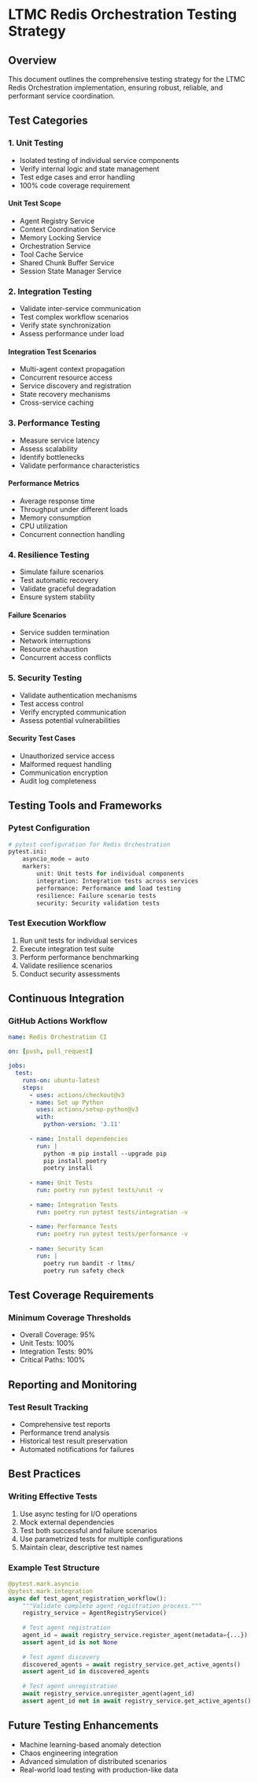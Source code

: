# LTMC Redis Orchestration Testing Strategy

## Overview

This document outlines the comprehensive testing strategy for the LTMC Redis Orchestration implementation, ensuring robust, reliable, and performant service coordination.

## Test Categories

### 1. Unit Testing
- Isolated testing of individual service components
- Verify internal logic and state management
- Test edge cases and error handling
- 100% code coverage requirement

#### Unit Test Scope
- Agent Registry Service
- Context Coordination Service
- Memory Locking Service
- Orchestration Service
- Tool Cache Service
- Shared Chunk Buffer Service
- Session State Manager Service

### 2. Integration Testing
- Validate inter-service communication
- Test complex workflow scenarios
- Verify state synchronization
- Assess performance under load

#### Integration Test Scenarios
- Multi-agent context propagation
- Concurrent resource access
- Service discovery and registration
- State recovery mechanisms
- Cross-service caching

### 3. Performance Testing
- Measure service latency
- Assess scalability
- Identify bottlenecks
- Validate performance characteristics

#### Performance Metrics
- Average response time
- Throughput under different loads
- Memory consumption
- CPU utilization
- Concurrent connection handling

### 4. Resilience Testing
- Simulate failure scenarios
- Test automatic recovery
- Validate graceful degradation
- Ensure system stability

#### Failure Scenarios
- Service sudden termination
- Network interruptions
- Resource exhaustion
- Concurrent access conflicts

### 5. Security Testing
- Validate authentication mechanisms
- Test access control
- Verify encrypted communication
- Assess potential vulnerabilities

#### Security Test Cases
- Unauthorized service access
- Malformed request handling
- Communication encryption
- Audit log completeness

## Testing Tools and Frameworks

### Pytest Configuration
```python
# pytest configuration for Redis Orchestration
pytest.ini:
    asyncio_mode = auto
    markers:
        unit: Unit tests for individual components
        integration: Integration tests across services
        performance: Performance and load testing
        resilience: Failure scenario tests
        security: Security validation tests
```

### Test Execution Workflow
1. Run unit tests for individual services
2. Execute integration test suite
3. Perform performance benchmarking
4. Validate resilience scenarios
5. Conduct security assessments

## Continuous Integration

### GitHub Actions Workflow
```yaml
name: Redis Orchestration CI

on: [push, pull_request]

jobs:
  test:
    runs-on: ubuntu-latest
    steps:
      - uses: actions/checkout@v3
      - name: Set up Python
        uses: actions/setup-python@v3
        with:
          python-version: '3.11'
      
      - name: Install dependencies
        run: |
          python -m pip install --upgrade pip
          pip install poetry
          poetry install
      
      - name: Unit Tests
        run: poetry run pytest tests/unit -v
      
      - name: Integration Tests
        run: poetry run pytest tests/integration -v
      
      - name: Performance Tests
        run: poetry run pytest tests/performance -v
      
      - name: Security Scan
        run: |
          poetry run bandit -r ltms/
          poetry run safety check
```

## Test Coverage Requirements

### Minimum Coverage Thresholds
- Overall Coverage: 95%
- Unit Tests: 100%
- Integration Tests: 90%
- Critical Paths: 100%

## Reporting and Monitoring

### Test Result Tracking
- Comprehensive test reports
- Performance trend analysis
- Historical test result preservation
- Automated notifications for failures

## Best Practices

### Writing Effective Tests
1. Use async testing for I/O operations
2. Mock external dependencies
3. Test both successful and failure scenarios
4. Use parametrized tests for multiple configurations
5. Maintain clear, descriptive test names

### Example Test Structure
```python
@pytest.mark.asyncio
@pytest.mark.integration
async def test_agent_registration_workflow():
    """Validate complete agent registration process."""
    registry_service = AgentRegistryService()
    
    # Test agent registration
    agent_id = await registry_service.register_agent(metadata={...})
    assert agent_id is not None
    
    # Test agent discovery
    discovered_agents = await registry_service.get_active_agents()
    assert agent_id in discovered_agents
    
    # Test agent unregistration
    await registry_service.unregister_agent(agent_id)
    assert agent_id not in await registry_service.get_active_agents()
```

## Future Testing Enhancements
- Machine learning-based anomaly detection
- Chaos engineering integration
- Advanced simulation of distributed scenarios
- Real-world load testing with production-like data